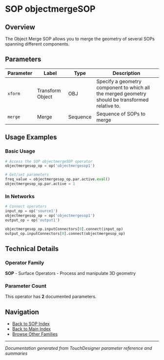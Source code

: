 # SOP objectmergeSOP

## Overview

The Object Merge SOP allows you to merge the geometry of several SOPs spanning different components.

## Parameters

| Parameter | Label | Type | Description |
|-----------|-------|------|-------------|
| `xform` | Transform Object | OBJ | Specify a geometry component to which all the merged geometry should be transformed relative to. |
| `merge` | Merge | Sequence | Sequence of SOPs to merge |

## Usage Examples

### Basic Usage

```python
# Access the SOP objectmergeSOP operator
objectmergesop_op = op('objectmergesop1')

# Get/set parameters
freq_value = objectmergesop_op.par.active.eval()
objectmergesop_op.par.active = 1
```

### In Networks

```python
# Connect operators
input_op = op('source1')
objectmergesop_op = op('objectmergesop1')
output_op = op('output1')

objectmergesop_op.inputConnectors[0].connect(input_op)
output_op.inputConnectors[0].connect(objectmergesop_op)
```

## Technical Details

### Operator Family

**SOP** - Surface Operators - Process and manipulate 3D geometry

### Parameter Count

This operator has **2** documented parameters.

## Navigation

- [Back to SOP Index](../SOP/SOP_INDEX.md)
- [Back to Main Index](../OPERATORS_INDEX.md)
- [Browse Other Families](../OPERATORS_INDEX.md#quick-navigation)

---
*Documentation generated from TouchDesigner parameter reference and summaries*
